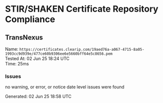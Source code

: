 # STIR/SHAKEN Certificate Repository Compliance

## TransNexus

Name: `https://certificates.clearip.com/19aed76a-a067-4715-8a05-1993cc9d939e/477ce60b9306ee6e5660bff64e5c8656.pem`\
Tested At: 02 Jun 25 18:24 UTC\
Time: 25ms

### Issues

no warning, or error, or notice date level issues were found

Generated: 02 Jun 25 18:58 UTC